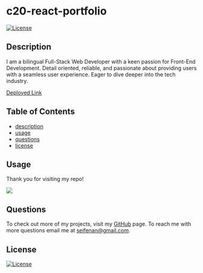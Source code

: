 
  # c20-react-portfolio  
  [![License](https://img.shields.io/badge/License-MIT-blue.svg)](https://opensource.org/licenses/mit/)

  ## Description  
  I am a bilingual Full-Stack Web Developer with a keen passion for Front-End Development. Detail oriented, reliable, and passionate about providing users with a seamless user experience. Eager to dive deeper into the tech industry.

  [Deployed Link](https://seifenan.github.io/)

  ## Table of Contents 
  * [description](#description)
  * [usage](#usage)
  * [questions](#questions)
  * [license](#license)
  

  ## Usage 
  Thank you for visiting my repo!

  <img src="src/assets/img/portfolio.gif"/>
  
  ## Questions
  To check out more of my projects, visit my [GitHub](https://github.com/seifenan) page.
  To reach me with more questions email me at seifenan@gmail.com. 


  ## License
  [![License](https://img.shields.io/badge/License-MIT-blue.svg)](https://opensource.org/licenses/mit/)
